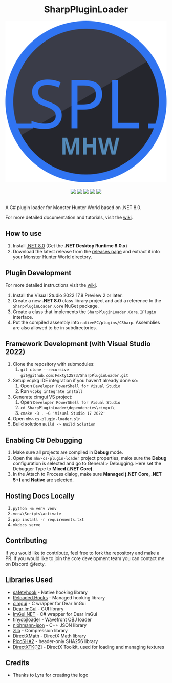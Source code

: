 <div align="center">
    <h1>SharpPluginLoader</h1>
    <img src="docs/images/SPL-256x256.svg"/>
    <br></br>
    <img src="https://img.shields.io/github/actions/workflow/status/Fexty12573/SharpPluginLoader/msbuild.yml">
    <img src="https://img.shields.io/github/actions/workflow/status/Fexty12573/SharpPluginLoader/docfx.yml?label=docs">
    <img src="https://img.shields.io/nuget/v/SharpPluginLoader.Core?logo=nuget&label=SharpPluginLoader.Core">
    <img src="https://img.shields.io/nuget/v/SharpPluginLoader.ImGui?logo=nuget&label=SharpPluginLoader.ImGui">
    <img src="https://img.shields.io/nuget/v/SharpPluginLoader.InternalCallGenerator?logo=nuget&label=SharpPluginLoader.InternalCallGenerator">
    <br></br>
</div>


A C# plugin loader for Monster Hunter World based on .NET 8.0.

For more detailed documentation and tutorials, visit the [wiki](https://fexty12573.github.io/SharpPluginLoader/).

## How to use
1. Install [.NET 8.0](https://dotnet.microsoft.com/en-us/download/dotnet/8.0) (Get the **.NET Desktop Runtime 8.0.x**)
2. Download the latest release from the [releases page](https://github.com/Fexty12573/SharpPluginLoader/releases) and extract it into your Monster Hunter World directory.

## Plugin Development
For more detailed instructions visit the [wiki](https://fexty12573.github.io/SharpPluginLoader/Development/).
1. Install the Visual Studio 2022 17.8 Preview 2 or later.
2. Create a new **.NET 8.0** class library project and add a reference to the `SharpPluginLoader.Core` NuGet package. 
3. Create a class that implements the `SharpPluginLoader.Core.IPlugin` interface.
4. Put the compiled assembly into `nativePC/plugins/CSharp`. Assemblies are also allowed to be in subdirectories.

## Framework Development (with Visual Studio 2022)
1. Clone the repository with submodules:
    1. `git clone --recursive git@github.com:Fexty12573/SharpPluginLoader.git`
2. Setup vcpkg IDE integration if you haven't already done so:
    1. Open `Developer PowerShell for Visual Studio`
    2. Run `vcpkg integrate install`
3. Generate cimgui VS project:
    1. Open `Developer PowerShell for Visual Studio`
    2. `cd SharpPluginLoader\dependencies\cimgui\`
    3. `cmake -B . -G 'Visual Studio 17 2022'`
4. Open `mhw-cs-plugin-loader.sln`
5. Build solution `Build -> Build Solution`

## **Enabling C# Debugging**
1. Make sure all projects are compiled in **Debug** mode.
2. Open the `mhw-cs-plugin-loader` project properties, make sure the **Debug** configuration is selected and go to General > Debugging. Here set the Debugger Type to **Mixed (.NET Core)**.
3. In the Attach to Process dialog, make sure **Managed (.NET Core, .NET 5+)** and **Native** are selected.

## **Hosting Docs Locally**
1. `python -m venv venv`
2. `venv\Scripts\activate`
3. `pip install -r requirements.txt`
4. `mkdocs serve`

## **Contributing**
If you would like to contribute, feel free to fork the repository and make a PR. If you would like to join the core development team you can contact me on Discord @fexty.

## **Libraries Used**
- [safetyhook](https://github.com/cursey/safetyhook) - Native hooking library
- [Reloaded.Hooks](https://github.com/Reloaded-Project/Reloaded.Hooks) - Managed hooking library
- [cimgui](https://github.com/cimgui/cimgui) - C wrapper for Dear ImGui
- [Dear ImGui](https://github.com/ocornut/imgui) - GUI library
- [ImGui.NET](https://github.com/ImGuiNET/ImGui.NET) - C# wrapper for Dear ImGui
- [tinyobjloader](https://github.com/tinyobjloader/tinyobjloader) - Wavefront OBJ loader
- [nlohmann-json](https://github.com/nlohmann/json) - C++ JSON library
- [zlib](https://www.zlib.net/) - Compression library
- [DirectXMath](https://github.com/microsoft/DirectXMath) - DirectX Math library
- [PicoSHA2](https://github.com/okdshin/PicoSHA2) - header-only SHA256 library
- [DirectXTK\[12\]](https://github.com/microsoft/DirectXTK) - DirectX Toolkit, used for loading and managing textures

## **Credits**
- Thanks to Lyra for creating the logo
